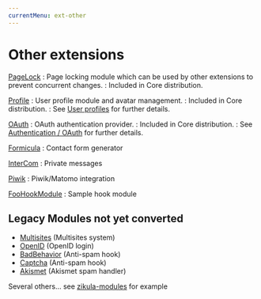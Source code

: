 ```yaml
---
currentMenu: ext-other
---
```

# Other extensions

[PageLock](https://github.com/zikula-modules/PageLock)
: Page locking module which can be used by other extensions to prevent concurrent changes.
: Included in Core distribution.

[Profile](https://github.com/zikula-modules/Profile)
: User profile module and avatar management.
: Included in Core distribution.
: See [User profiles](../AccessControl/Users.md#user-profiles) for further details.

[OAuth](https://github.com/zikula/OAuth)
: OAuth authentication provider.
: Included in Core distribution.
: See [Authentication / OAuth](../AccessControl/Authentication.md#oauth) for further details.

[Formicula](https://github.com/zikula-ev/Formicula)
: Contact form generator

[InterCom](https://github.com/zikula-modules/InterCom)
: Private messages

[Piwik](https://github.com/Guite/Piwik)
: Piwik/Matomo integration

[FooHookModule](https://github.com/zikula-modules/FooHookModule)
: Sample hook module

## Legacy Modules not yet converted

- [Multisites](https://github.com/zikula-modules/Multisites) (Multisites system)
- [OpenID](https://github.com/zikula-modules/OpenID) (OpenID login)
- [BadBehavior](https://github.com/zikula-modules/BadBehavior) (Anti-spam hook)
- [Captcha](https://github.com/craigh/Captcha) (Anti-spam hook)
- [Akismet](https://github.com/zikula-modules/Akismet) (Akismet spam handler)

Several others… see [zikula-modules](https://github.com/zikula-modules) for example

